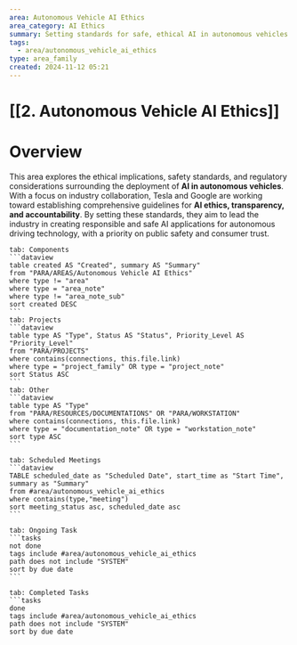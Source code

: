 ```yaml
---
area: Autonomous Vehicle AI Ethics
area_category: AI Ethics
summary: Setting standards for safe, ethical AI in autonomous vehicles.
tags:
  - area/autonomous_vehicle_ai_ethics
type: area_family
created: 2024-11-12 05:21
---
```

# [[2. Autonomous Vehicle AI Ethics]] 
# Overview
This area explores the ethical implications, safety standards, and regulatory considerations surrounding the deployment of **AI in autonomous vehicles**. With a focus on industry collaboration, Tesla and Google are working toward establishing comprehensive guidelines for **AI ethics, transparency, and accountability**. By setting these standards, they aim to lead the industry in creating responsible and safe AI applications for autonomous driving technology, with a priority on public safety and consumer trust.

````tabs
tab: Components
```dataview
table created AS "Created", summary AS "Summary"
from "PARA/AREAS/Autonomous Vehicle AI Ethics"
where type != "area"
where type = "area_note"
where type != "area_note_sub"
sort created DESC
```
tab: Projects
```dataview
table type AS "Type", Status AS "Status", Priority_Level AS "Priority_Level"
from "PARA/PROJECTS"
where contains(connections, this.file.link)
where type = "project_family" OR type = "project_note"
sort Status ASC
```
tab: Other
```dataview
table type AS "Type"
from "PARA/RESOURCES/DOCUMENTATIONS" OR "PARA/WORKSTATION"
where contains(connections, this.file.link)
where type = "documentation_note" OR type = "workstation_note"
sort type ASC
```
````
````tabs
tab: Scheduled Meetings
```dataview
TABLE scheduled_date as "Scheduled Date", start_time as "Start Time", summary as "Summary"
from #area/autonomous_vehicle_ai_ethics
where contains(type,"meeting")
sort meeting_status asc, scheduled_date asc
```
````
````tabs
tab: Ongoing Task
```tasks
not done
tags include #area/autonomous_vehicle_ai_ethics
path does not include "SYSTEM"
sort by due date
```
````
````tabs
tab: Completed Tasks
```tasks
done
tags include #area/autonomous_vehicle_ai_ethics  
path does not include "SYSTEM"
sort by due date
```````


